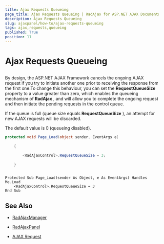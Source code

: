 ```yaml
---
title: Ajax Requests Queueing
page_title: Ajax Requests Queueing | RadAjax for ASP.NET AJAX Documentation
description: Ajax Requests Queueing
slug: ajaxpanel/how-to/ajax-requests-queueing
tags: ajax,requests,queueing
published: True
position: 11
---
```


# Ajax Requests Queueing



## 

By design, the ASP.NET AJAX Framework cancels the ongoing AJAX request if you try to initiate another one prior to receiving the response from the first one.To change this behaviour, you can set the **RequestQueueSize** property to a value greater than zero, which enables the queueing mechanism of **RadAjax** , and will allow you to complete the ongoing request and then initiate the pending requests in the control queue.

If the queue is full (queue size equals **RequestQueueSize** ), an attempt for new AJAX requests will be discarded.

The default value is 0 (queueing disabled).



````C#
protected void Page_Load(object sender, EventArgs e)    
	
	{        
	    
		<RadAjaxControl>.RequestQueueSize = 3;    
	
	}
				
````
````VB
Protected Sub Page_Load(sender As Object, e As EventArgs) Handles Me.Load
	<RadAjaxControl>.RequestQueueSize = 3
End Sub
````


## See Also

 * [RadAjaxManager](https://www.telerik.com/help/aspnet-ajax/ajax-ajaxmanager.html)

 * [RadAjaxPanel](https://www.telerik.com/help/aspnet-ajax/ajax-ajaxpanel.html)

 * [AJAX Request](https://www.telerik.com/help/aspnet-ajax/ajax-client-side-api.html)
